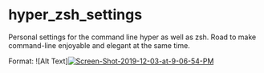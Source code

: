 # hyper_zsh_settings
Personal settings for the command line hyper as well as zsh. Road to make command-line enjoyable and elegant at the same time. 

Format: ![Alt Text]<a href="https://ibb.co/Wpmvzdk"><img src="https://i.ibb.co/tPVp2Nq/Screen-Shot-2019-12-03-at-9-06-54-PM.png" alt="Screen-Shot-2019-12-03-at-9-06-54-PM" border="0"></a>

